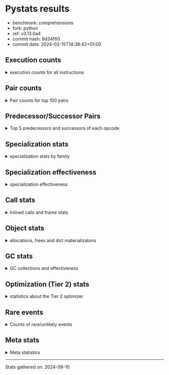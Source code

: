 
# Pystats results

- benchmark: comprehensions
- fork: python
- ref: v3.13.0a4
- commit hash: 9d34f60
- commit date: 2024-02-15T14:38:42+01:00

## Execution counts

<details>
<summary> execution counts for all instructions </summary>

|Name | Count | Self | Cumulative | Miss ratio | 
|---|---:|---:|---:|---:|
| LOAD_FAST | 266,740,720 | 13.9% | 13.9% |  |
| FOR_ITER_LIST | 184,169,120 | 9.6% | 23.5% |  |
| JUMP_BACKWARD | 157,956,320 | 8.2% | 31.8% |  |
| STORE_FAST_LOAD_FAST | 144,845,040 | 7.6% | 39.3% |  |
| LOAD_ATTR_INSTANCE_VALUE | 137,635,820 | 7.2% | 46.5% |  |
| LIST_APPEND | 106,178,800 | 5.5% | 52.1% |  |
| LOAD_ATTR_METHOD_NO_DICT | 71,436,100 | 3.7% | 55.8% |  |
| CALL_METHOD_DESCRIPTOR_FAST | 70,778,860 | 3.7% | 59.5% |  |
| RESUME_CHECK | 48,499,560 | 2.5% | 62.0% |  |
| STORE_FAST | 43,264,000 | 2.3% | 64.3% |  |
| SWAP | 42,602,240 | 2.2% | 66.5% |  |
| CALL_PY_EXACT_ARGS | 39,977,180 | 2.1% | 68.6% |  |
| BINARY_SUBSCR_DICT | 35,389,860 | 1.8% | 70.4% |  |
| POP_JUMP_IF_TRUE | 34,734,160 | 1.8% | 72.2% |  |
| POP_JUMP_IF_FALSE | 32,112,640 | 1.7% | 73.9% |  |
| TO_BOOL_BOOL | 31,457,240 | 1.6% | 75.6% |  |
| POP_TOP | 28,836,900 | 1.5% | 77.1% |  |
| RETURN_VALUE | 28,182,840 | 1.5% | 78.5% |  |
| LOAD_ATTR_METHOD_WITH_VALUES | 28,180,420 | 1.5% | 80.0% |  |
| GET_ITER | 26,873,760 | 1.4% | 81.4% |  |
| LOAD_CONST | 24,913,280 | 1.3% | 82.7% |  |
| LOAD_FAST_LOAD_FAST | 24,265,600 | 1.3% | 84.0% |  |
| LOAD_GLOBAL_BUILTIN | 24,248,440 | 1.3% | 85.2% |  |
| MAP_ADD | 23,592,960 | 1.2% | 86.5% |  |
| INTERPRETER_EXIT | 19,661,100 | 1.0% | 87.5% |  |
| TO_BOOL_ALWAYS_TRUE | 19,169,200 | 1.0% | 88.5% | 45.3% |
| YIELD_VALUE | 19,005,920 | 1.0% | 89.5% |  |
| LOAD_GLOBAL_MODULE | 16,386,320 | 0.9% | 90.3% |  |
| TO_BOOL_NONE | 15,892,520 | 0.8% | 91.2% | 54.6% |
| LOAD_ATTR | 15,734,300 | 0.8% | 92.0% |  |
| COMPARE_OP | 15,732,800 | 0.8% | 92.8% |  |
| LOAD_FAST_AND_CLEAR | 15,730,560 | 0.8% | 93.6% |  |
| COPY | 15,728,640 | 0.8% | 94.5% |  |
| BUILD_LIST | 14,420,000 | 0.8% | 95.2% |  |
| CALL_LEN | 12,451,860 | 0.6% | 95.9% |  |
| COMPARE_OP_INT | 12,451,860 | 0.6% | 96.5% |  |
| BINARY_SUBSCR | 11,801,700 | 0.6% | 97.1% |  |
| MAKE_FUNCTION | 11,796,720 | 0.6% | 97.7% |  |
| RETURN_GENERATOR | 11,796,720 | 0.6% | 98.4% |  |
| BUILD_TUPLE | 11,796,720 | 0.6% | 99.0% |  |
| CALL_BUILTIN_O | 11,796,460 | 0.6% | 99.6% |  |
| STORE_ATTR_INSTANCE_VALUE | 1,977,420 | 0.1% | 99.7% |  |
| RETURN_CONST | 1,968,240 | 0.1% | 99.8% |  |
| BUILD_MAP | 1,310,720 | 0.1% | 99.9% |  |
| EXIT_INIT_CHECK | 657,240 | 0.0% | 99.9% |  |
| CALL_ALLOC_AND_ENTER_INIT | 657,240 | 0.0% | 99.9% |  |
| FOR_ITER_RANGE | 655,720 | 0.0% | 100.0% |  |
| CALL_METHOD_DESCRIPTOR_FAST_WITH_KEYWORDS | 655,340 | 0.0% | 100.0% |  |
| FOR_ITER_TUPLE | 4,280 | 0.0% | 100.0% |  |
| BINARY_OP_ADD_INT | 3,800 | 0.0% | 100.0% |  |
| BUILD_SLICE | 1,920 | 0.0% | 100.0% |  |
| CALL_LIST_APPEND | 1,900 | 0.0% | 100.0% |  |
| LOAD_DEREF | 960 | 0.0% | 100.0% |  |
| CALL | 940 | 0.0% | 100.0% |  |
| FOR_ITER_GEN | 700 | 0.0% | 100.0% |  |
| LOAD_GLOBAL | 560 | 0.0% | 100.0% |  |
| FOR_ITER | 520 | 0.0% | 100.0% |  |
| PUSH_NULL | 400 | 0.0% | 100.0% |  |
| STORE_ATTR | 360 | 0.0% | 100.0% |  |
| COPY_FREE_VARS | 320 | 0.0% | 100.0% |  |
| END_FOR | 240 | 0.0% | 100.0% |  |
| MAKE_CELL | 240 | 0.0% | 100.0% |  |
| SET_FUNCTION_ATTRIBUTE | 240 | 0.0% | 100.0% |  |
| RESUME | 200 | 0.0% | 100.0% |  |
| LOAD_ATTR_MODULE | 180 | 0.0% | 100.0% |  |
| CALL_FUNCTION_EX | 160 | 0.0% | 100.0% |  |
| TO_BOOL | 120 | 0.0% | 100.0% |  |
| BINARY_OP | 120 | 0.0% | 100.0% |  |
| CALL_BUILTIN_CLASS | 120 | 0.0% | 100.0% |  |
| NOP | 80 | 0.0% | 100.0% |  |
| CALL_INTRINSIC_1 | 80 | 0.0% | 100.0% |  |
| LIST_EXTEND | 80 | 0.0% | 100.0% |  |
| BINARY_OP_SUBTRACT_FLOAT | 60 | 0.0% | 100.0% |  |


</details>

## Pair counts

<details>
<summary> Pair counts for top 100 pairs </summary>

|Pair | Count | Self | Cumulative | 
|---|---:|---:|---:|
| JUMP_BACKWARD FOR_ITER_LIST | 157,297,220 | 8.2% | 8.2% |
| FOR_ITER_LIST STORE_FAST_LOAD_FAST | 144,844,940 | 7.6% | 15.8% |
| LIST_APPEND JUMP_BACKWARD | 106,178,800 | 5.5% | 21.3% |
| LOAD_FAST LOAD_ATTR_INSTANCE_VALUE | 102,235,800 | 5.3% | 26.6% |
| CALL_METHOD_DESCRIPTOR_FAST LIST_APPEND | 70,778,860 | 3.7% | 30.3% |
| LOAD_ATTR_METHOD_NO_DICT LOAD_FAST | 70,778,860 | 3.7% | 34.0% |
| LOAD_FAST CALL_METHOD_DESCRIPTOR_FAST | 70,778,840 | 3.7% | 37.7% |
| STORE_FAST_LOAD_FAST LOAD_ATTR_METHOD_NO_DICT | 70,778,840 | 3.7% | 41.4% |
| LOAD_ATTR_INSTANCE_VALUE LOAD_FAST | 35,389,380 | 1.8% | 43.3% |
| TO_BOOL_BOOL POP_JUMP_IF_FALSE | 31,457,240 | 1.6% | 44.9% |
| RESUME_CHECK LOAD_FAST | 28,180,900 | 1.5% | 46.4% |
| CALL_PY_EXACT_ARGS RESUME_CHECK | 28,180,480 | 1.5% | 47.9% |
| STORE_FAST LOAD_FAST | 26,873,680 | 1.4% | 49.3% |
| FOR_ITER_LIST STORE_FAST | 26,216,740 | 1.4% | 50.6% |
| MAP_ADD JUMP_BACKWARD | 23,592,960 | 1.2% | 51.9% |
| LOAD_FAST_LOAD_FAST LOAD_ATTR_INSTANCE_VALUE | 23,592,880 | 1.2% | 53.1% |
| LOAD_ATTR_INSTANCE_VALUE BINARY_SUBSCR_DICT | 23,592,880 | 1.2% | 54.3% |
| POP_JUMP_IF_TRUE LOAD_FAST | 19,005,520 | 1.0% | 55.3% |
| YIELD_VALUE INTERPRETER_EXIT | 19,005,460 | 1.0% | 56.3% |
| LOAD_ATTR_INSTANCE_VALUE YIELD_VALUE | 19,005,420 | 1.0% | 57.3% |
| TO_BOOL_ALWAYS_TRUE POP_JUMP_IF_TRUE | 19,005,380 | 1.0% | 58.3% |
| STORE_FAST_LOAD_FAST TO_BOOL_ALWAYS_TRUE | 19,005,360 | 1.0% | 59.3% |
| LOAD_ATTR_METHOD_WITH_VALUES LOAD_FAST | 16,383,960 | 0.9% | 60.1% |
| LOAD_FAST CALL_PY_EXACT_ARGS | 16,383,920 | 0.9% | 61.0% |
| STORE_FAST_LOAD_FAST TO_BOOL_NONE | 15,728,680 | 0.8% | 61.8% |
| LOAD_GLOBAL_MODULE LOAD_ATTR | 15,728,680 | 0.8% | 62.6% |
| TO_BOOL_NONE POP_JUMP_IF_TRUE | 15,728,680 | 0.8% | 63.4% |
| LOAD_ATTR COMPARE_OP | 15,728,660 | 0.8% | 64.3% |
| COMPARE_OP COPY | 15,728,640 | 0.8% | 65.1% |
| POP_JUMP_IF_TRUE JUMP_BACKWARD | 15,728,640 | 0.8% | 65.9% |
| RETURN_VALUE TO_BOOL_BOOL | 15,728,600 | 0.8% | 66.7% |
| COPY TO_BOOL_BOOL | 15,728,600 | 0.8% | 67.6% |
| STORE_FAST_LOAD_FAST LOAD_ATTR_METHOD_WITH_VALUES | 15,728,600 | 0.8% | 68.4% |
| LOAD_ATTR_INSTANCE_VALUE LOAD_GLOBAL_MODULE | 15,728,600 | 0.8% | 69.2% |
| GET_ITER LOAD_FAST_AND_CLEAR | 15,075,200 | 0.8% | 70.0% |
| LOAD_FAST_AND_CLEAR SWAP | 15,075,200 | 0.8% | 70.8% |
| SWAP FOR_ITER_LIST | 15,075,040 | 0.8% | 71.6% |
| LOAD_FAST GET_ITER | 15,073,360 | 0.8% | 72.3% |
| BUILD_LIST SWAP | 13,764,480 | 0.7% | 73.1% |
| SWAP BUILD_LIST | 13,764,480 | 0.7% | 73.8% |
| SWAP STORE_FAST | 12,451,840 | 0.6% | 74.4% |
| FOR_ITER_LIST SWAP | 12,451,840 | 0.6% | 75.1% |
| LOAD_FAST LOAD_ATTR_METHOD_WITH_VALUES | 12,451,760 | 0.6% | 75.7% |
| STORE_FAST_LOAD_FAST LOAD_ATTR_INSTANCE_VALUE | 11,806,880 | 0.6% | 76.3% |
| LOAD_FAST LOAD_CONST | 11,802,240 | 0.6% | 77.0% |
| LOAD_CONST MAKE_FUNCTION | 11,796,720 | 0.6% | 77.6% |
| POP_TOP RESUME_CHECK | 11,796,700 | 0.6% | 78.2% |
| LOAD_FAST FOR_ITER_LIST | 11,796,700 | 0.6% | 78.8% |
| GET_ITER CALL_PY_EXACT_ARGS | 11,796,680 | 0.6% | 79.4% |
| LOAD_GLOBAL_BUILTIN LOAD_CONST | 11,796,520 | 0.6% | 80.0% |
| CACHE POP_TOP | 11,796,500 | 0.6% | 80.7% |
| BINARY_SUBSCR BINARY_SUBSCR_DICT | 11,796,500 | 0.6% | 81.3% |
| MAKE_FUNCTION LOAD_FAST | 11,796,480 | 0.6% | 81.9% |
| BUILD_TUPLE LIST_APPEND | 11,796,480 | 0.6% | 82.5% |
| LOAD_CONST BINARY_SUBSCR | 11,796,480 | 0.6% | 83.1% |
| LOAD_FAST LIST_APPEND | 11,796,480 | 0.6% | 83.7% |
| LOAD_FAST MAP_ADD | 11,796,480 | 0.6% | 84.3% |
| POP_JUMP_IF_FALSE LOAD_FAST | 11,796,480 | 0.6% | 85.0% |
| STORE_FAST MAP_ADD | 11,796,480 | 0.6% | 85.6% |
| STORE_FAST_LOAD_FAST LOAD_FAST | 11,796,480 | 0.6% | 86.2% |
| RESUME_CHECK LOAD_GLOBAL_BUILTIN | 11,796,480 | 0.6% | 86.8% |
| BINARY_SUBSCR_DICT LIST_APPEND | 11,796,460 | 0.6% | 87.4% |
| CALL_BUILTIN_O RETURN_VALUE | 11,796,460 | 0.6% | 88.0% |
| CALL_LEN LOAD_FAST | 11,796,460 | 0.6% | 88.7% |
| CALL_PY_EXACT_ARGS RETURN_GENERATOR | 11,796,460 | 0.6% | 89.3% |
| COMPARE_OP_INT LOAD_FAST | 11,796,460 | 0.6% | 89.9% |
| LOAD_ATTR_INSTANCE_VALUE GET_ITER | 11,796,460 | 0.6% | 90.5% |
| LOAD_ATTR_INSTANCE_VALUE BUILD_TUPLE | 11,796,460 | 0.6% | 91.1% |
| LOAD_ATTR_METHOD_WITH_VALUES LOAD_FAST_LOAD_FAST | 11,796,460 | 0.6% | 91.7% |
| LOAD_GLOBAL_BUILTIN LOAD_FAST_LOAD_FAST | 11,796,460 | 0.6% | 92.3% |
| RETURN_GENERATOR CALL_BUILTIN_O | 11,796,440 | 0.6% | 93.0% |
| RETURN_VALUE LOAD_GLOBAL_BUILTIN | 11,796,440 | 0.6% | 93.6% |
| BINARY_SUBSCR_DICT CALL_LEN | 11,796,440 | 0.6% | 94.2% |
| BINARY_SUBSCR_DICT CALL_PY_EXACT_ARGS | 11,796,440 | 0.6% | 94.8% |
| LOAD_ATTR_INSTANCE_VALUE COMPARE_OP_INT | 11,796,440 | 0.6% | 95.4% |
| POP_TOP LOAD_FAST | 8,519,700 | 0.4% | 95.9% |
| POP_TOP JUMP_BACKWARD | 7,865,040 | 0.4% | 96.3% |
| RESUME_CHECK POP_TOP | 7,864,780 | 0.4% | 96.7% |
| POP_JUMP_IF_FALSE POP_TOP | 7,864,320 | 0.4% | 97.1% |
| POP_JUMP_IF_FALSE RETURN_VALUE | 7,864,320 | 0.4% | 97.5% |
| CACHE RESUME_CHECK | 7,864,300 | 0.4% | 97.9% |
| LOAD_ATTR_INSTANCE_VALUE RETURN_VALUE | 7,864,300 | 0.4% | 98.3% |
| POP_JUMP_IF_FALSE JUMP_BACKWARD | 4,587,520 | 0.2% | 98.6% |
| STORE_FAST STORE_FAST | 3,278,720 | 0.2% | 98.7% |
| BUILD_MAP SWAP | 1,310,720 | 0.1% | 98.8% |
| SWAP BUILD_MAP | 1,310,720 | 0.1% | 98.9% |
| LOAD_FAST STORE_ATTR_INSTANCE_VALUE | 1,310,640 | 0.1% | 99.0% |
| LOAD_FAST_LOAD_FAST STORE_ATTR_INSTANCE_VALUE | 666,600 | 0.0% | 99.0% |
| LOAD_CONST LOAD_FAST | 657,280 | 0.0% | 99.0% |
| EXIT_INIT_CHECK RETURN_VALUE | 657,240 | 0.0% | 99.1% |
| RETURN_CONST EXIT_INIT_CHECK | 657,240 | 0.0% | 99.1% |
| CALL_ALLOC_AND_ENTER_INIT RESUME_CHECK | 657,240 | 0.0% | 99.1% |
| RESUME_CHECK LOAD_FAST_LOAD_FAST | 657,240 | 0.0% | 99.2% |
| STORE_ATTR_INSTANCE_VALUE RETURN_CONST | 657,240 | 0.0% | 99.2% |
| LOAD_FAST LOAD_ATTR_METHOD_NO_DICT | 657,200 | 0.0% | 99.2% |
| STORE_FAST LOAD_GLOBAL_MODULE | 655,600 | 0.0% | 99.3% |
| FOR_ITER_LIST RETURN_CONST | 655,600 | 0.0% | 99.3% |
| JUMP_BACKWARD FOR_ITER_RANGE | 655,560 | 0.0% | 99.3% |
| FOR_ITER_RANGE STORE_FAST | 655,560 | 0.0% | 99.4% |
| LOAD_GLOBAL_BUILTIN LOAD_FAST | 655,460 | 0.0% | 99.4% |


</details>

## Predecessor/Successor Pairs

<details>
<summary> Top 5 predecessors and successors of each opcode </summary>

### CACHE

<details>
<summary> Successors and predecessors for CACHE </summary>

|Successors | Count | Percentage | 
|---|---:|---:|
| POP_TOP | 11,796,500 | 60.0% |
| RESUME_CHECK | 7,864,300 | 40.0% |
| MAKE_CELL | 240 | 0.0% |
| RESUME | 60 | 0.0% |


</details>

### BINARY_SUBSCR

<details>
<summary> Successors and predecessors for BINARY_SUBSCR </summary>

|Predecessors | Count | Percentage | 
|---|---:|---:|
| LOAD_CONST | 11,796,480 | 100.0% |
| BINARY_SUBSCR | 3,220 | 0.0% |
| BUILD_SLICE | 1,920 | 0.0% |
| LOAD_ATTR | 40 | 0.0% |
| LOAD_ATTR_INSTANCE_VALUE | 40 | 0.0% |

|Successors | Count | Percentage | 
|---|---:|---:|
| BINARY_SUBSCR_DICT | 11,796,500 | 100.0% |
| BINARY_SUBSCR | 3,220 | 0.0% |
| GET_ITER | 1,920 | 0.0% |
| CALL | 40 | 0.0% |
| LIST_APPEND | 20 | 0.0% |


</details>

### END_FOR

<details>
<summary> Successors and predecessors for END_FOR </summary>

|Predecessors | Count | Percentage | 
|---|---:|---:|
| RETURN_CONST | 240 | 100.0% |

|Successors | Count | Percentage | 
|---|---:|---:|
| POP_TOP | 240 | 100.0% |


</details>

### EXIT_INIT_CHECK

<details>
<summary> Successors and predecessors for EXIT_INIT_CHECK </summary>

|Predecessors | Count | Percentage | 
|---|---:|---:|
| RETURN_CONST | 657,240 | 100.0% |

|Successors | Count | Percentage | 
|---|---:|---:|
| RETURN_VALUE | 657,240 | 100.0% |


</details>

### GET_ITER

<details>
<summary> Successors and predecessors for GET_ITER </summary>

|Predecessors | Count | Percentage | 
|---|---:|---:|
| LOAD_FAST | 15,073,360 | 56.1% |
| LOAD_ATTR_INSTANCE_VALUE | 11,796,460 | 43.9% |
| BINARY_SUBSCR | 1,920 | 0.0% |
| LOAD_CONST | 1,440 | 0.0% |
| LOAD_ATTR | 260 | 0.0% |

|Successors | Count | Percentage | 
|---|---:|---:|
| LOAD_FAST_AND_CLEAR | 15,075,200 | 56.1% |
| CALL_PY_EXACT_ARGS | 11,796,680 | 43.9% |
| FOR_ITER_TUPLE | 1,400 | 0.0% |
| FOR_ITER_GEN | 220 | 0.0% |
| FOR_ITER_RANGE | 120 | 0.0% |


</details>

### INTERPRETER_EXIT

<details>
<summary> Successors and predecessors for INTERPRETER_EXIT </summary>

|Predecessors | Count | Percentage | 
|---|---:|---:|
| YIELD_VALUE | 19,005,460 | 96.7% |
| RETURN_CONST | 655,400 | 3.3% |
| RETURN_VALUE | 240 | 0.0% |


</details>

### MAKE_FUNCTION

<details>
<summary> Successors and predecessors for MAKE_FUNCTION </summary>

|Predecessors | Count | Percentage | 
|---|---:|---:|
| LOAD_CONST | 11,796,720 | 100.0% |

|Successors | Count | Percentage | 
|---|---:|---:|
| LOAD_FAST | 11,796,480 | 100.0% |
| SET_FUNCTION_ATTRIBUTE | 240 | 0.0% |


</details>

### NOP

<details>
<summary> Successors and predecessors for NOP </summary>

|Predecessors | Count | Percentage | 
|---|---:|---:|
| POP_TOP | 80 | 100.0% |

|Successors | Count | Percentage | 
|---|---:|---:|
| LOAD_DEREF | 80 | 100.0% |


</details>

### POP_TOP

<details>
<summary> Successors and predecessors for POP_TOP </summary>

|Predecessors | Count | Percentage | 
|---|---:|---:|
| CACHE | 11,796,500 | 40.9% |
| RESUME_CHECK | 7,864,780 | 27.3% |
| POP_JUMP_IF_FALSE | 7,864,320 | 27.3% |
| RETURN_CONST | 655,360 | 2.3% |
| CALL_METHOD_DESCRIPTOR_FAST_WITH_KEYWORDS | 655,340 | 2.3% |

|Successors | Count | Percentage | 
|---|---:|---:|
| RESUME_CHECK | 11,796,700 | 40.9% |
| LOAD_FAST | 8,519,700 | 29.5% |
| JUMP_BACKWARD | 7,865,040 | 27.3% |
| RETURN_CONST | 655,360 | 2.3% |
| NOP | 80 | 0.0% |


</details>

### PUSH_NULL

<details>
<summary> Successors and predecessors for PUSH_NULL </summary>

|Predecessors | Count | Percentage | 
|---|---:|---:|
| LOAD_ATTR_MODULE | 180 | 45.0% |
| LOAD_DEREF | 160 | 40.0% |
| LOAD_ATTR | 60 | 15.0% |

|Successors | Count | Percentage | 
|---|---:|---:|
| CALL | 240 | 60.0% |
| LOAD_FAST | 160 | 40.0% |


</details>

### RETURN_GENERATOR

<details>
<summary> Successors and predecessors for RETURN_GENERATOR </summary>

|Predecessors | Count | Percentage | 
|---|---:|---:|
| CALL_PY_EXACT_ARGS | 11,796,460 | 100.0% |
| COPY_FREE_VARS | 240 | 0.0% |
| CALL | 20 | 0.0% |

|Successors | Count | Percentage | 
|---|---:|---:|
| CALL_BUILTIN_O | 11,796,440 | 100.0% |
| RETURN_VALUE | 240 | 0.0% |
| CALL | 40 | 0.0% |


</details>

### RETURN_VALUE

<details>
<summary> Successors and predecessors for RETURN_VALUE </summary>

|Predecessors | Count | Percentage | 
|---|---:|---:|
| CALL_BUILTIN_O | 11,796,460 | 41.9% |
| POP_JUMP_IF_FALSE | 7,864,320 | 27.9% |
| LOAD_ATTR_INSTANCE_VALUE | 7,864,300 | 27.9% |
| EXIT_INIT_CHECK | 657,240 | 2.3% |
| RETURN_GENERATOR | 240 | 0.0% |

|Successors | Count | Percentage | 
|---|---:|---:|
| TO_BOOL_BOOL | 15,728,600 | 55.8% |
| LOAD_GLOBAL_BUILTIN | 11,796,440 | 41.9% |
| STORE_FAST | 655,420 | 2.3% |
| CALL_LIST_APPEND | 1,880 | 0.0% |
| INTERPRETER_EXIT | 240 | 0.0% |


</details>

### TO_BOOL

<details>
<summary> Successors and predecessors for TO_BOOL </summary>

|Predecessors | Count | Percentage | 
|---|---:|---:|
| RETURN_VALUE | 40 | 33.3% |
| COPY | 40 | 33.3% |
| STORE_FAST_LOAD_FAST | 40 | 33.3% |

|Successors | Count | Percentage | 
|---|---:|---:|
| POP_JUMP_IF_FALSE | 40 | 33.3% |
| TO_BOOL_BOOL | 40 | 33.3% |
| POP_JUMP_IF_TRUE | 20 | 16.7% |
| TO_BOOL_NONE | 20 | 16.7% |


</details>

### BINARY_OP

<details>
<summary> Successors and predecessors for BINARY_OP </summary>

|Predecessors | Count | Percentage | 
|---|---:|---:|
| LOAD_CONST | 80 | 66.7% |
| LOAD_FAST | 40 | 33.3% |

|Successors | Count | Percentage | 
|---|---:|---:|
| BINARY_OP_ADD_INT | 40 | 33.3% |
| RETURN_VALUE | 20 | 16.7% |
| BUILD_SLICE | 20 | 16.7% |
| STORE_FAST | 20 | 16.7% |
| BINARY_OP_SUBTRACT_FLOAT | 20 | 16.7% |


</details>

### BUILD_LIST

<details>
<summary> Successors and predecessors for BUILD_LIST </summary>

|Predecessors | Count | Percentage | 
|---|---:|---:|
| SWAP | 13,764,480 | 95.5% |
| STORE_ATTR_INSTANCE_VALUE | 655,340 | 4.5% |
| LOAD_FAST | 80 | 0.0% |
| STORE_FAST | 80 | 0.0% |
| STORE_ATTR | 20 | 0.0% |

|Successors | Count | Percentage | 
|---|---:|---:|
| SWAP | 13,764,480 | 95.5% |
| LOAD_FAST | 655,360 | 4.5% |
| LOAD_DEREF | 80 | 0.0% |
| STORE_FAST | 80 | 0.0% |


</details>

### BUILD_MAP

<details>
<summary> Successors and predecessors for BUILD_MAP </summary>

|Predecessors | Count | Percentage | 
|---|---:|---:|
| SWAP | 1,310,720 | 100.0% |

|Successors | Count | Percentage | 
|---|---:|---:|
| SWAP | 1,310,720 | 100.0% |


</details>

### BUILD_SLICE

<details>
<summary> Successors and predecessors for BUILD_SLICE </summary>

|Predecessors | Count | Percentage | 
|---|---:|---:|
| BINARY_OP_ADD_INT | 1,900 | 99.0% |
| BINARY_OP | 20 | 1.0% |

|Successors | Count | Percentage | 
|---|---:|---:|
| BINARY_SUBSCR | 1,920 | 100.0% |


</details>

### BUILD_TUPLE

<details>
<summary> Successors and predecessors for BUILD_TUPLE </summary>

|Predecessors | Count | Percentage | 
|---|---:|---:|
| LOAD_ATTR_INSTANCE_VALUE | 11,796,460 | 100.0% |
| LOAD_FAST | 240 | 0.0% |
| LOAD_ATTR | 20 | 0.0% |

|Successors | Count | Percentage | 
|---|---:|---:|
| LIST_APPEND | 11,796,480 | 100.0% |
| LOAD_CONST | 240 | 0.0% |


</details>

### CALL

<details>
<summary> Successors and predecessors for CALL </summary>

|Predecessors | Count | Percentage | 
|---|---:|---:|
| PUSH_NULL | 240 | 25.5% |
| LOAD_FAST | 240 | 25.5% |
| CALL | 80 | 8.5% |
| BINARY_SUBSCR | 40 | 4.3% |
| GET_ITER | 40 | 4.3% |

|Successors | Count | Percentage | 
|---|---:|---:|
| POP_TOP | 120 | 12.8% |
| STORE_FAST | 120 | 12.8% |
| LOAD_FAST | 100 | 10.6% |
| CALL_PY_EXACT_ARGS | 100 | 10.6% |
| CALL | 80 | 8.5% |


</details>

### CALL_FUNCTION_EX

<details>
<summary> Successors and predecessors for CALL_FUNCTION_EX </summary>

|Predecessors | Count | Percentage | 
|---|---:|---:|
| CALL_INTRINSIC_1 | 80 | 50.0% |
| LOAD_FAST | 80 | 50.0% |

|Successors | Count | Percentage | 
|---|---:|---:|
| COPY_FREE_VARS | 80 | 50.0% |
| RESUME_CHECK | 60 | 37.5% |
| RESUME | 20 | 12.5% |


</details>

### CALL_INTRINSIC_1

<details>
<summary> Successors and predecessors for CALL_INTRINSIC_1 </summary>

|Predecessors | Count | Percentage | 
|---|---:|---:|
| LIST_EXTEND | 80 | 100.0% |

|Successors | Count | Percentage | 
|---|---:|---:|
| CALL_FUNCTION_EX | 80 | 100.0% |


</details>

### COMPARE_OP

<details>
<summary> Successors and predecessors for COMPARE_OP </summary>

|Predecessors | Count | Percentage | 
|---|---:|---:|
| LOAD_ATTR | 15,728,660 | 100.0% |
| COMPARE_OP | 4,040 | 0.0% |
| LOAD_CONST | 80 | 0.0% |
| LOAD_ATTR_INSTANCE_VALUE | 20 | 0.0% |

|Successors | Count | Percentage | 
|---|---:|---:|
| COPY | 15,728,640 | 100.0% |
| COMPARE_OP | 4,040 | 0.0% |
| COMPARE_OP_INT | 60 | 0.0% |
| LOAD_FAST | 20 | 0.0% |
| POP_JUMP_IF_FALSE | 20 | 0.0% |


</details>

### COPY

<details>
<summary> Successors and predecessors for COPY </summary>

|Predecessors | Count | Percentage | 
|---|---:|---:|
| COMPARE_OP | 15,728,640 | 100.0% |

|Successors | Count | Percentage | 
|---|---:|---:|
| TO_BOOL_BOOL | 15,728,600 | 100.0% |
| TO_BOOL | 40 | 0.0% |


</details>

### COPY_FREE_VARS

<details>
<summary> Successors and predecessors for COPY_FREE_VARS </summary>

|Predecessors | Count | Percentage | 
|---|---:|---:|
| CALL_PY_EXACT_ARGS | 240 | 75.0% |
| CALL_FUNCTION_EX | 80 | 25.0% |

|Successors | Count | Percentage | 
|---|---:|---:|
| RETURN_GENERATOR | 240 | 75.0% |
| RESUME_CHECK | 60 | 18.8% |
| RESUME | 20 | 6.2% |


</details>

### FOR_ITER

<details>
<summary> Successors and predecessors for FOR_ITER </summary>

|Predecessors | Count | Percentage | 
|---|---:|---:|
| JUMP_BACKWARD | 240 | 46.2% |
| SWAP | 160 | 30.8% |
| GET_ITER | 100 | 19.2% |
| LOAD_FAST | 20 | 3.8% |

|Successors | Count | Percentage | 
|---|---:|---:|
| STORE_FAST | 160 | 30.8% |
| FOR_ITER_LIST | 160 | 30.8% |
| STORE_FAST_LOAD_FAST | 100 | 19.2% |
| FOR_ITER_RANGE | 40 | 7.7% |
| FOR_ITER_TUPLE | 40 | 7.7% |


</details>

### JUMP_BACKWARD

<details>
<summary> Successors and predecessors for JUMP_BACKWARD </summary>

|Predecessors | Count | Percentage | 
|---|---:|---:|
| LIST_APPEND | 106,178,800 | 67.2% |
| MAP_ADD | 23,592,960 | 14.9% |
| POP_JUMP_IF_TRUE | 15,728,640 | 10.0% |
| POP_TOP | 7,865,040 | 5.0% |
| POP_JUMP_IF_FALSE | 4,587,520 | 2.9% |

|Successors | Count | Percentage | 
|---|---:|---:|
| FOR_ITER_LIST | 157,297,220 | 99.6% |
| FOR_ITER_RANGE | 655,560 | 0.4% |
| FOR_ITER_TUPLE | 2,840 | 0.0% |
| FOR_ITER_GEN | 460 | 0.0% |
| FOR_ITER | 240 | 0.0% |


</details>

### LIST_APPEND

<details>
<summary> Successors and predecessors for LIST_APPEND </summary>

|Predecessors | Count | Percentage | 
|---|---:|---:|
| CALL_METHOD_DESCRIPTOR_FAST | 70,778,860 | 66.7% |
| BUILD_TUPLE | 11,796,480 | 11.1% |
| LOAD_FAST | 11,796,480 | 11.1% |
| BINARY_SUBSCR_DICT | 11,796,460 | 11.1% |
| LOAD_ATTR_INSTANCE_VALUE | 10,460 | 0.0% |

|Successors | Count | Percentage | 
|---|---:|---:|
| JUMP_BACKWARD | 106,178,800 | 100.0% |


</details>

### LIST_EXTEND

<details>
<summary> Successors and predecessors for LIST_EXTEND </summary>

|Predecessors | Count | Percentage | 
|---|---:|---:|
| LOAD_DEREF | 80 | 100.0% |

|Successors | Count | Percentage | 
|---|---:|---:|
| CALL_INTRINSIC_1 | 80 | 100.0% |


</details>

### LOAD_ATTR

<details>
<summary> Successors and predecessors for LOAD_ATTR </summary>

|Predecessors | Count | Percentage | 
|---|---:|---:|
| LOAD_GLOBAL_MODULE | 15,728,680 | 100.0% |
| LOAD_ATTR | 4,060 | 0.0% |
| LOAD_DEREF | 720 | 0.0% |
| LOAD_FAST | 520 | 0.0% |
| STORE_FAST_LOAD_FAST | 160 | 0.0% |

|Successors | Count | Percentage | 
|---|---:|---:|
| COMPARE_OP | 15,728,660 | 100.0% |
| LOAD_ATTR | 4,060 | 0.0% |
| LOAD_FAST | 600 | 0.0% |
| GET_ITER | 260 | 0.0% |
| LOAD_ATTR_INSTANCE_VALUE | 260 | 0.0% |


</details>

### LOAD_CONST

<details>
<summary> Successors and predecessors for LOAD_CONST </summary>

|Predecessors | Count | Percentage | 
|---|---:|---:|
| LOAD_FAST | 11,802,240 | 47.4% |
| LOAD_GLOBAL_BUILTIN | 11,796,520 | 47.4% |
| CALL_LEN | 655,400 | 2.6% |
| LOAD_GLOBAL_MODULE | 655,340 | 2.6% |
| LOAD_CONST | 1,920 | 0.0% |

|Successors | Count | Percentage | 
|---|---:|---:|
| MAKE_FUNCTION | 11,796,720 | 47.4% |
| BINARY_SUBSCR | 11,796,480 | 47.4% |
| LOAD_FAST | 657,280 | 2.6% |
| COMPARE_OP_INT | 655,360 | 2.6% |
| BINARY_OP_ADD_INT | 3,760 | 0.0% |


</details>

### LOAD_DEREF

<details>
<summary> Successors and predecessors for LOAD_DEREF </summary>

|Predecessors | Count | Percentage | 
|---|---:|---:|
| STORE_FAST | 480 | 50.0% |
| SET_FUNCTION_ATTRIBUTE | 240 | 25.0% |
| NOP | 80 | 8.3% |
| BUILD_LIST | 80 | 8.3% |
| RESUME_CHECK | 60 | 6.2% |

|Successors | Count | Percentage | 
|---|---:|---:|
| LOAD_ATTR | 720 | 75.0% |
| PUSH_NULL | 160 | 16.7% |
| LIST_EXTEND | 80 | 8.3% |


</details>

### LOAD_FAST

<details>
<summary> Successors and predecessors for LOAD_FAST </summary>

|Predecessors | Count | Percentage | 
|---|---:|---:|
| LOAD_ATTR_METHOD_NO_DICT | 70,778,860 | 26.5% |
| LOAD_ATTR_INSTANCE_VALUE | 35,389,380 | 13.3% |
| RESUME_CHECK | 28,180,900 | 10.6% |
| STORE_FAST | 26,873,680 | 10.1% |
| POP_JUMP_IF_TRUE | 19,005,520 | 7.1% |

|Successors | Count | Percentage | 
|---|---:|---:|
| LOAD_ATTR_INSTANCE_VALUE | 102,235,800 | 38.3% |
| CALL_METHOD_DESCRIPTOR_FAST | 70,778,840 | 26.5% |
| CALL_PY_EXACT_ARGS | 16,383,920 | 6.1% |
| GET_ITER | 15,073,360 | 5.7% |
| LOAD_ATTR_METHOD_WITH_VALUES | 12,451,760 | 4.7% |


</details>

### LOAD_FAST_AND_CLEAR

<details>
<summary> Successors and predecessors for LOAD_FAST_AND_CLEAR </summary>

|Predecessors | Count | Percentage | 
|---|---:|---:|
| GET_ITER | 15,075,200 | 95.8% |
| LOAD_FAST_AND_CLEAR | 655,360 | 4.2% |

|Successors | Count | Percentage | 
|---|---:|---:|
| SWAP | 15,075,200 | 95.8% |
| LOAD_FAST_AND_CLEAR | 655,360 | 4.2% |


</details>

### LOAD_FAST_LOAD_FAST

<details>
<summary> Successors and predecessors for LOAD_FAST_LOAD_FAST </summary>

|Predecessors | Count | Percentage | 
|---|---:|---:|
| LOAD_ATTR_METHOD_WITH_VALUES | 11,796,460 | 48.6% |
| LOAD_GLOBAL_BUILTIN | 11,796,460 | 48.6% |
| RESUME_CHECK | 657,240 | 2.7% |
| STORE_ATTR_INSTANCE_VALUE | 9,500 | 0.0% |
| LOAD_FAST_LOAD_FAST | 3,840 | 0.0% |

|Successors | Count | Percentage | 
|---|---:|---:|
| LOAD_ATTR_INSTANCE_VALUE | 23,592,880 | 97.2% |
| STORE_ATTR_INSTANCE_VALUE | 666,600 | 2.7% |
| LOAD_FAST_LOAD_FAST | 3,840 | 0.0% |
| CALL_ALLOC_AND_ENTER_INIT | 1,880 | 0.0% |
| STORE_ATTR | 280 | 0.0% |


</details>

### LOAD_GLOBAL

<details>
<summary> Successors and predecessors for LOAD_GLOBAL </summary>

|Predecessors | Count | Percentage | 
|---|---:|---:|
| STORE_FAST | 240 | 42.9% |
| RETURN_VALUE | 80 | 14.3% |
| FOR_ITER_RANGE | 80 | 14.3% |
| LOAD_ATTR | 40 | 7.1% |
| RESUME | 40 | 7.1% |

|Successors | Count | Percentage | 
|---|---:|---:|
| LOAD_GLOBAL_MODULE | 160 | 28.6% |
| LOAD_GLOBAL_BUILTIN | 120 | 21.4% |
| LOAD_ATTR | 80 | 14.3% |
| LOAD_CONST | 60 | 10.7% |
| LOAD_FAST | 60 | 10.7% |


</details>

### MAKE_CELL

<details>
<summary> Successors and predecessors for MAKE_CELL </summary>

|Predecessors | Count | Percentage | 
|---|---:|---:|
| CACHE | 240 | 100.0% |

|Successors | Count | Percentage | 
|---|---:|---:|
| RESUME_CHECK | 240 | 100.0% |


</details>

### MAP_ADD

<details>
<summary> Successors and predecessors for MAP_ADD </summary>

|Predecessors | Count | Percentage | 
|---|---:|---:|
| LOAD_FAST | 11,796,480 | 50.0% |
| STORE_FAST | 11,796,480 | 50.0% |

|Successors | Count | Percentage | 
|---|---:|---:|
| JUMP_BACKWARD | 23,592,960 | 100.0% |


</details>

### POP_JUMP_IF_FALSE

<details>
<summary> Successors and predecessors for POP_JUMP_IF_FALSE </summary>

|Predecessors | Count | Percentage | 
|---|---:|---:|
| TO_BOOL_BOOL | 31,457,240 | 98.0% |
| COMPARE_OP_INT | 655,340 | 2.0% |
| TO_BOOL | 40 | 0.0% |
| COMPARE_OP | 20 | 0.0% |

|Successors | Count | Percentage | 
|---|---:|---:|
| LOAD_FAST | 11,796,480 | 36.7% |
| POP_TOP | 7,864,320 | 24.5% |
| RETURN_VALUE | 7,864,320 | 24.5% |
| JUMP_BACKWARD | 4,587,520 | 14.3% |


</details>

### POP_JUMP_IF_TRUE

<details>
<summary> Successors and predecessors for POP_JUMP_IF_TRUE </summary>

|Predecessors | Count | Percentage | 
|---|---:|---:|
| TO_BOOL_ALWAYS_TRUE | 19,005,380 | 54.7% |
| TO_BOOL_NONE | 15,728,680 | 45.3% |
| COMPARE_OP_INT | 60 | 0.0% |
| TO_BOOL | 20 | 0.0% |
| COMPARE_OP | 20 | 0.0% |

|Successors | Count | Percentage | 
|---|---:|---:|
| LOAD_FAST | 19,005,520 | 54.7% |
| JUMP_BACKWARD | 15,728,640 | 45.3% |


</details>

### RETURN_CONST

<details>
<summary> Successors and predecessors for RETURN_CONST </summary>

|Predecessors | Count | Percentage | 
|---|---:|---:|
| STORE_ATTR_INSTANCE_VALUE | 657,240 | 33.4% |
| FOR_ITER_LIST | 655,600 | 33.3% |
| POP_TOP | 655,360 | 33.3% |
| STORE_ATTR | 40 | 0.0% |

|Successors | Count | Percentage | 
|---|---:|---:|
| EXIT_INIT_CHECK | 657,240 | 33.4% |
| INTERPRETER_EXIT | 655,400 | 33.3% |
| POP_TOP | 655,360 | 33.3% |
| END_FOR | 240 | 0.0% |


</details>

### SET_FUNCTION_ATTRIBUTE

<details>
<summary> Successors and predecessors for SET_FUNCTION_ATTRIBUTE </summary>

|Predecessors | Count | Percentage | 
|---|---:|---:|
| MAKE_FUNCTION | 240 | 100.0% |

|Successors | Count | Percentage | 
|---|---:|---:|
| LOAD_DEREF | 240 | 100.0% |


</details>

### STORE_ATTR

<details>
<summary> Successors and predecessors for STORE_ATTR </summary>

|Predecessors | Count | Percentage | 
|---|---:|---:|
| LOAD_FAST_LOAD_FAST | 280 | 77.8% |
| LOAD_FAST | 80 | 22.2% |

|Successors | Count | Percentage | 
|---|---:|---:|
| STORE_ATTR_INSTANCE_VALUE | 180 | 50.0% |
| LOAD_FAST_LOAD_FAST | 100 | 27.8% |
| RETURN_CONST | 40 | 11.1% |
| BUILD_LIST | 20 | 5.6% |
| LOAD_FAST | 20 | 5.6% |


</details>

### STORE_FAST

<details>
<summary> Successors and predecessors for STORE_FAST </summary>

|Predecessors | Count | Percentage | 
|---|---:|---:|
| FOR_ITER_LIST | 26,216,740 | 60.6% |
| SWAP | 12,451,840 | 28.8% |
| STORE_FAST | 3,278,720 | 7.6% |
| FOR_ITER_RANGE | 655,560 | 1.5% |
| RETURN_VALUE | 655,420 | 1.5% |

|Successors | Count | Percentage | 
|---|---:|---:|
| LOAD_FAST | 26,873,680 | 62.1% |
| MAP_ADD | 11,796,480 | 27.3% |
| STORE_FAST | 3,278,720 | 7.6% |
| LOAD_GLOBAL_MODULE | 655,600 | 1.5% |
| LOAD_GLOBAL_BUILTIN | 655,360 | 1.5% |


</details>

### STORE_FAST_LOAD_FAST

<details>
<summary> Successors and predecessors for STORE_FAST_LOAD_FAST </summary>

|Predecessors | Count | Percentage | 
|---|---:|---:|
| FOR_ITER_LIST | 144,844,940 | 100.0% |
| FOR_ITER | 100 | 0.0% |

|Successors | Count | Percentage | 
|---|---:|---:|
| LOAD_ATTR_METHOD_NO_DICT | 70,778,840 | 48.9% |
| TO_BOOL_ALWAYS_TRUE | 19,005,360 | 13.1% |
| TO_BOOL_NONE | 15,728,680 | 10.9% |
| LOAD_ATTR_METHOD_WITH_VALUES | 15,728,600 | 10.9% |
| LOAD_ATTR_INSTANCE_VALUE | 11,806,880 | 8.2% |


</details>

### SWAP

<details>
<summary> Successors and predecessors for SWAP </summary>

|Predecessors | Count | Percentage | 
|---|---:|---:|
| LOAD_FAST_AND_CLEAR | 15,075,200 | 35.4% |
| BUILD_LIST | 13,764,480 | 32.3% |
| FOR_ITER_LIST | 12,451,840 | 29.2% |
| BUILD_MAP | 1,310,720 | 3.1% |

|Successors | Count | Percentage | 
|---|---:|---:|
| FOR_ITER_LIST | 15,075,040 | 35.4% |
| BUILD_LIST | 13,764,480 | 32.3% |
| STORE_FAST | 12,451,840 | 29.2% |
| BUILD_MAP | 1,310,720 | 3.1% |
| FOR_ITER | 160 | 0.0% |


</details>

### YIELD_VALUE

<details>
<summary> Successors and predecessors for YIELD_VALUE </summary>

|Predecessors | Count | Percentage | 
|---|---:|---:|
| LOAD_ATTR_INSTANCE_VALUE | 19,005,420 | 100.0% |
| BINARY_SUBSCR_DICT | 480 | 0.0% |
| LOAD_ATTR | 20 | 0.0% |

|Successors | Count | Percentage | 
|---|---:|---:|
| INTERPRETER_EXIT | 19,005,460 | 100.0% |
| STORE_FAST | 460 | 0.0% |


</details>

### RESUME

<details>
<summary> Successors and predecessors for RESUME </summary>

|Predecessors | Count | Percentage | 
|---|---:|---:|
| CALL | 80 | 40.0% |
| CACHE | 60 | 30.0% |
| POP_TOP | 20 | 10.0% |
| CALL_FUNCTION_EX | 20 | 10.0% |
| COPY_FREE_VARS | 20 | 10.0% |

|Successors | Count | Percentage | 
|---|---:|---:|
| LOAD_FAST | 60 | 30.0% |
| LOAD_FAST_LOAD_FAST | 40 | 20.0% |
| LOAD_GLOBAL | 40 | 20.0% |
| POP_TOP | 20 | 10.0% |
| LOAD_CONST | 20 | 10.0% |


</details>

### BINARY_OP_ADD_INT

<details>
<summary> Successors and predecessors for BINARY_OP_ADD_INT </summary>

|Predecessors | Count | Percentage | 
|---|---:|---:|
| LOAD_CONST | 3,760 | 98.9% |
| BINARY_OP | 40 | 1.1% |

|Successors | Count | Percentage | 
|---|---:|---:|
| BUILD_SLICE | 1,900 | 50.0% |
| STORE_FAST | 1,900 | 50.0% |


</details>

### BINARY_OP_SUBTRACT_FLOAT

<details>
<summary> Successors and predecessors for BINARY_OP_SUBTRACT_FLOAT </summary>

|Predecessors | Count | Percentage | 
|---|---:|---:|
| LOAD_FAST | 40 | 66.7% |
| BINARY_OP | 20 | 33.3% |

|Successors | Count | Percentage | 
|---|---:|---:|
| RETURN_VALUE | 60 | 100.0% |


</details>

### BINARY_SUBSCR_DICT

<details>
<summary> Successors and predecessors for BINARY_SUBSCR_DICT </summary>

|Predecessors | Count | Percentage | 
|---|---:|---:|
| LOAD_ATTR_INSTANCE_VALUE | 23,592,880 | 66.7% |
| BINARY_SUBSCR | 11,796,500 | 33.3% |
| LOAD_FAST | 480 | 0.0% |

|Successors | Count | Percentage | 
|---|---:|---:|
| LIST_APPEND | 11,796,460 | 33.3% |
| CALL_LEN | 11,796,440 | 33.3% |
| CALL_PY_EXACT_ARGS | 11,796,440 | 33.3% |
| YIELD_VALUE | 480 | 0.0% |
| CALL | 40 | 0.0% |


</details>

### CALL_ALLOC_AND_ENTER_INIT

<details>
<summary> Successors and predecessors for CALL_ALLOC_AND_ENTER_INIT </summary>

|Predecessors | Count | Percentage | 
|---|---:|---:|
| LOAD_FAST | 655,320 | 99.7% |
| LOAD_FAST_LOAD_FAST | 1,880 | 0.3% |
| CALL | 40 | 0.0% |

|Successors | Count | Percentage | 
|---|---:|---:|
| RESUME_CHECK | 657,240 | 100.0% |


</details>

### CALL_BUILTIN_CLASS

<details>
<summary> Successors and predecessors for CALL_BUILTIN_CLASS </summary>

|Predecessors | Count | Percentage | 
|---|---:|---:|
| CALL | 40 | 33.3% |
| LOAD_CONST | 40 | 33.3% |
| LOAD_FAST | 40 | 33.3% |

|Successors | Count | Percentage | 
|---|---:|---:|
| GET_ITER | 60 | 50.0% |
| STORE_FAST | 60 | 50.0% |


</details>

### CALL_BUILTIN_O

<details>
<summary> Successors and predecessors for CALL_BUILTIN_O </summary>

|Predecessors | Count | Percentage | 
|---|---:|---:|
| RETURN_GENERATOR | 11,796,440 | 100.0% |
| CALL | 20 | 0.0% |

|Successors | Count | Percentage | 
|---|---:|---:|
| RETURN_VALUE | 11,796,460 | 100.0% |


</details>

### CALL_LEN

<details>
<summary> Successors and predecessors for CALL_LEN </summary>

|Predecessors | Count | Percentage | 
|---|---:|---:|
| BINARY_SUBSCR_DICT | 11,796,440 | 94.7% |
| LOAD_ATTR_INSTANCE_VALUE | 655,320 | 5.3% |
| CALL | 60 | 0.0% |
| LOAD_FAST | 40 | 0.0% |

|Successors | Count | Percentage | 
|---|---:|---:|
| LOAD_FAST | 11,796,460 | 94.7% |
| LOAD_CONST | 655,400 | 5.3% |


</details>

### CALL_LIST_APPEND

<details>
<summary> Successors and predecessors for CALL_LIST_APPEND </summary>

|Predecessors | Count | Percentage | 
|---|---:|---:|
| RETURN_VALUE | 1,880 | 98.9% |
| CALL | 20 | 1.1% |

|Successors | Count | Percentage | 
|---|---:|---:|
| LOAD_FAST | 1,900 | 100.0% |


</details>

### CALL_METHOD_DESCRIPTOR_FAST

<details>
<summary> Successors and predecessors for CALL_METHOD_DESCRIPTOR_FAST </summary>

|Predecessors | Count | Percentage | 
|---|---:|---:|
| LOAD_FAST | 70,778,840 | 100.0% |
| CALL | 20 | 0.0% |

|Successors | Count | Percentage | 
|---|---:|---:|
| LIST_APPEND | 70,778,860 | 100.0% |


</details>

### CALL_METHOD_DESCRIPTOR_FAST_WITH_KEYWORDS

<details>
<summary> Successors and predecessors for CALL_METHOD_DESCRIPTOR_FAST_WITH_KEYWORDS </summary>

|Predecessors | Count | Percentage | 
|---|---:|---:|
| LOAD_ATTR_METHOD_NO_DICT | 655,320 | 100.0% |
| CALL | 20 | 0.0% |

|Successors | Count | Percentage | 
|---|---:|---:|
| POP_TOP | 655,340 | 100.0% |


</details>

### CALL_PY_EXACT_ARGS

<details>
<summary> Successors and predecessors for CALL_PY_EXACT_ARGS </summary>

|Predecessors | Count | Percentage | 
|---|---:|---:|
| LOAD_FAST | 16,383,920 | 41.0% |
| GET_ITER | 11,796,680 | 29.5% |
| BINARY_SUBSCR_DICT | 11,796,440 | 29.5% |
| CALL | 100 | 0.0% |
| LOAD_GLOBAL_MODULE | 40 | 0.0% |

|Successors | Count | Percentage | 
|---|---:|---:|
| RESUME_CHECK | 28,180,480 | 70.5% |
| RETURN_GENERATOR | 11,796,460 | 29.5% |
| COPY_FREE_VARS | 240 | 0.0% |


</details>

### COMPARE_OP_INT

<details>
<summary> Successors and predecessors for COMPARE_OP_INT </summary>

|Predecessors | Count | Percentage | 
|---|---:|---:|
| LOAD_ATTR_INSTANCE_VALUE | 11,796,440 | 94.7% |
| LOAD_CONST | 655,360 | 5.3% |
| COMPARE_OP | 60 | 0.0% |

|Successors | Count | Percentage | 
|---|---:|---:|
| LOAD_FAST | 11,796,460 | 94.7% |
| POP_JUMP_IF_FALSE | 655,340 | 5.3% |
| POP_JUMP_IF_TRUE | 60 | 0.0% |


</details>

### FOR_ITER_GEN

<details>
<summary> Successors and predecessors for FOR_ITER_GEN </summary>

|Predecessors | Count | Percentage | 
|---|---:|---:|
| JUMP_BACKWARD | 460 | 65.7% |
| GET_ITER | 220 | 31.4% |
| FOR_ITER | 20 | 2.9% |

|Successors | Count | Percentage | 
|---|---:|---:|
| RESUME_CHECK | 480 | 68.6% |
| POP_TOP | 220 | 31.4% |


</details>

### FOR_ITER_LIST

<details>
<summary> Successors and predecessors for FOR_ITER_LIST </summary>

|Predecessors | Count | Percentage | 
|---|---:|---:|
| JUMP_BACKWARD | 157,297,220 | 85.4% |
| SWAP | 15,075,040 | 8.2% |
| LOAD_FAST | 11,796,700 | 6.4% |
| FOR_ITER | 160 | 0.0% |

|Successors | Count | Percentage | 
|---|---:|---:|
| STORE_FAST_LOAD_FAST | 144,844,940 | 78.6% |
| STORE_FAST | 26,216,740 | 14.2% |
| SWAP | 12,451,840 | 6.8% |
| RETURN_CONST | 655,600 | 0.4% |


</details>

### FOR_ITER_RANGE

<details>
<summary> Successors and predecessors for FOR_ITER_RANGE </summary>

|Predecessors | Count | Percentage | 
|---|---:|---:|
| JUMP_BACKWARD | 655,560 | 100.0% |
| GET_ITER | 120 | 0.0% |
| FOR_ITER | 40 | 0.0% |

|Successors | Count | Percentage | 
|---|---:|---:|
| STORE_FAST | 655,560 | 100.0% |
| LOAD_GLOBAL | 80 | 0.0% |
| LOAD_GLOBAL_BUILTIN | 40 | 0.0% |
| LOAD_GLOBAL_MODULE | 40 | 0.0% |


</details>

### FOR_ITER_TUPLE

<details>
<summary> Successors and predecessors for FOR_ITER_TUPLE </summary>

|Predecessors | Count | Percentage | 
|---|---:|---:|
| JUMP_BACKWARD | 2,840 | 66.4% |
| GET_ITER | 1,400 | 32.7% |
| FOR_ITER | 40 | 0.9% |

|Successors | Count | Percentage | 
|---|---:|---:|
| STORE_FAST | 2,840 | 66.4% |
| JUMP_BACKWARD | 1,440 | 33.6% |


</details>

### LOAD_ATTR_INSTANCE_VALUE

<details>
<summary> Successors and predecessors for LOAD_ATTR_INSTANCE_VALUE </summary>

|Predecessors | Count | Percentage | 
|---|---:|---:|
| LOAD_FAST | 102,235,800 | 74.3% |
| LOAD_FAST_LOAD_FAST | 23,592,880 | 17.1% |
| STORE_FAST_LOAD_FAST | 11,806,880 | 8.6% |
| LOAD_ATTR | 260 | 0.0% |

|Successors | Count | Percentage | 
|---|---:|---:|
| LOAD_FAST | 35,389,380 | 25.7% |
| BINARY_SUBSCR_DICT | 23,592,880 | 17.1% |
| YIELD_VALUE | 19,005,420 | 13.8% |
| LOAD_GLOBAL_MODULE | 15,728,600 | 11.4% |
| GET_ITER | 11,796,460 | 8.6% |


</details>

### LOAD_ATTR_METHOD_NO_DICT

<details>
<summary> Successors and predecessors for LOAD_ATTR_METHOD_NO_DICT </summary>

|Predecessors | Count | Percentage | 
|---|---:|---:|
| STORE_FAST_LOAD_FAST | 70,778,840 | 99.1% |
| LOAD_FAST | 657,200 | 0.9% |
| LOAD_ATTR | 60 | 0.0% |

|Successors | Count | Percentage | 
|---|---:|---:|
| LOAD_FAST | 70,778,860 | 99.1% |
| CALL_METHOD_DESCRIPTOR_FAST_WITH_KEYWORDS | 655,320 | 0.9% |
| LOAD_GLOBAL_MODULE | 1,880 | 0.0% |
| CALL | 20 | 0.0% |
| LOAD_GLOBAL | 20 | 0.0% |


</details>

### LOAD_ATTR_METHOD_WITH_VALUES

<details>
<summary> Successors and predecessors for LOAD_ATTR_METHOD_WITH_VALUES </summary>

|Predecessors | Count | Percentage | 
|---|---:|---:|
| STORE_FAST_LOAD_FAST | 15,728,600 | 55.8% |
| LOAD_FAST | 12,451,760 | 44.2% |
| LOAD_ATTR | 60 | 0.0% |

|Successors | Count | Percentage | 
|---|---:|---:|
| LOAD_FAST | 16,383,960 | 58.1% |
| LOAD_FAST_LOAD_FAST | 11,796,460 | 41.9% |


</details>

### LOAD_ATTR_MODULE

<details>
<summary> Successors and predecessors for LOAD_ATTR_MODULE </summary>

|Predecessors | Count | Percentage | 
|---|---:|---:|
| LOAD_GLOBAL_MODULE | 120 | 66.7% |
| LOAD_ATTR | 60 | 33.3% |

|Successors | Count | Percentage | 
|---|---:|---:|
| PUSH_NULL | 180 | 100.0% |


</details>

### LOAD_GLOBAL_BUILTIN

<details>
<summary> Successors and predecessors for LOAD_GLOBAL_BUILTIN </summary>

|Predecessors | Count | Percentage | 
|---|---:|---:|
| RESUME_CHECK | 11,796,480 | 48.6% |
| RETURN_VALUE | 11,796,440 | 48.6% |
| STORE_FAST | 655,360 | 2.7% |
| LOAD_GLOBAL | 120 | 0.0% |
| FOR_ITER_RANGE | 40 | 0.0% |

|Successors | Count | Percentage | 
|---|---:|---:|
| LOAD_CONST | 11,796,520 | 48.6% |
| LOAD_FAST_LOAD_FAST | 11,796,460 | 48.6% |
| LOAD_FAST | 655,460 | 2.7% |


</details>

### LOAD_GLOBAL_MODULE

<details>
<summary> Successors and predecessors for LOAD_GLOBAL_MODULE </summary>

|Predecessors | Count | Percentage | 
|---|---:|---:|
| LOAD_ATTR_INSTANCE_VALUE | 15,728,600 | 96.0% |
| STORE_FAST | 655,600 | 4.0% |
| LOAD_ATTR_METHOD_NO_DICT | 1,880 | 0.0% |
| LOAD_GLOBAL | 160 | 0.0% |
| RETURN_VALUE | 40 | 0.0% |

|Successors | Count | Percentage | 
|---|---:|---:|
| LOAD_ATTR | 15,728,680 | 96.0% |
| LOAD_CONST | 655,340 | 4.0% |
| LOAD_FAST_LOAD_FAST | 1,900 | 0.0% |
| GET_ITER | 220 | 0.0% |
| LOAD_ATTR_MODULE | 120 | 0.0% |


</details>

### RESUME_CHECK

<details>
<summary> Successors and predecessors for RESUME_CHECK </summary>

|Predecessors | Count | Percentage | 
|---|---:|---:|
| CALL_PY_EXACT_ARGS | 28,180,480 | 58.1% |
| POP_TOP | 11,796,700 | 24.3% |
| CACHE | 7,864,300 | 16.2% |
| CALL_ALLOC_AND_ENTER_INIT | 657,240 | 1.4% |
| FOR_ITER_GEN | 480 | 0.0% |

|Successors | Count | Percentage | 
|---|---:|---:|
| LOAD_FAST | 28,180,900 | 58.1% |
| LOAD_GLOBAL_BUILTIN | 11,796,480 | 24.3% |
| POP_TOP | 7,864,780 | 16.2% |
| LOAD_FAST_LOAD_FAST | 657,240 | 1.4% |
| LOAD_CONST | 60 | 0.0% |


</details>

### STORE_ATTR_INSTANCE_VALUE

<details>
<summary> Successors and predecessors for STORE_ATTR_INSTANCE_VALUE </summary>

|Predecessors | Count | Percentage | 
|---|---:|---:|
| LOAD_FAST | 1,310,640 | 66.3% |
| LOAD_FAST_LOAD_FAST | 666,600 | 33.7% |
| STORE_ATTR | 180 | 0.0% |

|Successors | Count | Percentage | 
|---|---:|---:|
| RETURN_CONST | 657,240 | 33.2% |
| BUILD_LIST | 655,340 | 33.1% |
| LOAD_FAST | 655,340 | 33.1% |
| LOAD_FAST_LOAD_FAST | 9,500 | 0.5% |


</details>

### TO_BOOL_ALWAYS_TRUE

<details>
<summary> Successors and predecessors for TO_BOOL_ALWAYS_TRUE </summary>

|Predecessors | Count | Percentage | 
|---|---:|---:|
| STORE_FAST_LOAD_FAST | 19,005,360 | 99.1% |
| TO_BOOL_NONE | 163,840 | 0.9% |

|Successors | Count | Percentage | 
|---|---:|---:|
| POP_JUMP_IF_TRUE | 19,005,380 | 99.1% |
| TO_BOOL_NONE | 163,820 | 0.9% |


</details>

### TO_BOOL_BOOL

<details>
<summary> Successors and predecessors for TO_BOOL_BOOL </summary>

|Predecessors | Count | Percentage | 
|---|---:|---:|
| RETURN_VALUE | 15,728,600 | 50.0% |
| COPY | 15,728,600 | 50.0% |
| TO_BOOL | 40 | 0.0% |

|Successors | Count | Percentage | 
|---|---:|---:|
| POP_JUMP_IF_FALSE | 31,457,240 | 100.0% |


</details>

### TO_BOOL_NONE

<details>
<summary> Successors and predecessors for TO_BOOL_NONE </summary>

|Predecessors | Count | Percentage | 
|---|---:|---:|
| STORE_FAST_LOAD_FAST | 15,728,680 | 99.0% |
| TO_BOOL_ALWAYS_TRUE | 163,820 | 1.0% |
| TO_BOOL | 20 | 0.0% |

|Successors | Count | Percentage | 
|---|---:|---:|
| POP_JUMP_IF_TRUE | 15,728,680 | 99.0% |
| TO_BOOL_ALWAYS_TRUE | 163,840 | 1.0% |


</details>


</details>

## Specialization stats

<details>
<summary> specialization stats by family </summary>

### BINARY_OP

<details>
<summary> specialization stats for BINARY_OP family </summary>

|Kind | Count | Ratio | 
|---|---:|---:|
|     deferred | 60 | 1.5% |
|          hit | 3,860 | 97.0% |

| | Count | Ratio | 
|---|---:|---:|
| Success | 60 | 100.0% |
| Failure | 0 | 0.0% |


</details>

### BINARY_SUBSCR

<details>
<summary> specialization stats for BINARY_SUBSCR family </summary>

|Kind | Count | Ratio | 
|---|---:|---:|
|     deferred | 11,798,460 | 25.0% |
|          hit | 35,389,860 | 75.0% |

| | Count | Ratio | 
|---|---:|---:|
| Success | 60 | 1.9% |
| Failure | 3,180 | 98.1% |

|Failure kind | Count | Ratio | 
|---|---:|---:|
| out of range | 3,080 | 96.9% |
| list slice | 100 | 3.1% |


</details>

### CALL

<details>
<summary> specialization stats for CALL family </summary>

|Kind | Count | Ratio | 
|---|---:|---:|
|     deferred | 560 | 0.0% |
|          hit | 136,318,960 | 100.0% |

| | Count | Ratio | 
|---|---:|---:|
| Success | 320 | 84.2% |
| Failure | 60 | 15.8% |

|Failure kind | Count | Ratio | 
|---|---:|---:|
| cfunc noargs | 60 | 100.0% |


</details>

### COMPARE_OP

<details>
<summary> specialization stats for COMPARE_OP family </summary>

|Kind | Count | Ratio | 
|---|---:|---:|
|     deferred | 15,728,700 | 55.8% |
|          hit | 12,451,860 | 44.2% |

| | Count | Ratio | 
|---|---:|---:|
| Success | 60 | 1.5% |
| Failure | 4,040 | 98.5% |

|Failure kind | Count | Ratio | 
|---|---:|---:|
| baseobject | 4,040 | 100.0% |


</details>

### FOR_ITER

<details>
<summary> specialization stats for FOR_ITER family </summary>

|Kind | Count | Ratio | 
|---|---:|---:|
|     deferred | 260 | 0.0% |
|          hit | 184,829,820 | 100.0% |

| | Count | Ratio | 
|---|---:|---:|
| Success | 260 | 100.0% |
| Failure | 0 | 0.0% |


</details>

### LOAD_ATTR

<details>
<summary> specialization stats for LOAD_ATTR family </summary>

|Kind | Count | Ratio | 
|---|---:|---:|
|     deferred | 15,729,800 | 6.2% |
|          hit | 237,252,520 | 93.8% |

| | Count | Ratio | 
|---|---:|---:|
| Success | 440 | 9.8% |
| Failure | 4,060 | 90.2% |

|Failure kind | Count | Ratio | 
|---|---:|---:|
| metaclass attribute | 4,060 | 100.0% |


</details>

### LOAD_GLOBAL

<details>
<summary> specialization stats for LOAD_GLOBAL family </summary>

|Kind | Count | Ratio | 
|---|---:|---:|
|     deferred | 280 | 0.0% |
|          hit | 40,634,760 | 100.0% |

| | Count | Ratio | 
|---|---:|---:|
| Success | 280 | 100.0% |
| Failure | 0 | 0.0% |


</details>

### POP_JUMP_IF_FALSE

<details>
<summary> specialization stats for POP_JUMP_IF_FALSE family </summary>


</details>

### POP_JUMP_IF_TRUE

<details>
<summary> specialization stats for POP_JUMP_IF_TRUE family </summary>


</details>

### STORE_ATTR

<details>
<summary> specialization stats for STORE_ATTR family </summary>

|Kind | Count | Ratio | 
|---|---:|---:|
|     deferred | 180 | 0.0% |
|          hit | 1,977,420 | 100.0% |

| | Count | Ratio | 
|---|---:|---:|
| Success | 180 | 100.0% |
| Failure | 0 | 0.0% |


</details>

### TO_BOOL

<details>
<summary> specialization stats for TO_BOOL family </summary>

|Kind | Count | Ratio | 
|---|---:|---:|
|     deferred | 17,039,360 | 25.6% |
|          hit | 49,152,000 | 73.9% |
|         miss | 17,366,960 | 26.1% |

| | Count | Ratio | 
|---|---:|---:|
| Success | 327,720 | 100.0% |
| Failure | 0 | 0.0% |


</details>


</details>

## Specialization effectiveness

<details>
<summary> specialization effectiveness </summary>

|Instructions | Count | Ratio | 
|---|---:|---:|
| Basic | 1,042,129,960 | 54.4% |
| Not specialized | 110,118,220 | 5.7% |
| Specialized hits | 746,510,620 | 39.0% |
| Specialized misses | 17,366,960 | 0.9% |

### Deferred by instruction

<details>
<summary> deferred by instruction </summary>

|Name | Count | Ratio | 
|---|---:|---:|
| TO_BOOL | 17,039,360 | 28.3% |
| LOAD_ATTR | 15,729,800 | 26.1% |
| COMPARE_OP | 15,728,700 | 26.1% |
| BINARY_SUBSCR | 11,798,460 | 19.6% |
| CALL | 560 | 0.0% |
| LOAD_GLOBAL | 280 | 0.0% |
| FOR_ITER | 260 | 0.0% |
| STORE_ATTR | 180 | 0.0% |
| BINARY_OP | 60 | 0.0% |
| BINARY_SLICE | 0 | 0.0% |


</details>

### Misses by instruction

<details>
<summary> misses by instruction </summary>

|Name | Count | Ratio | 
|---|---:|---:|
| TO_BOOL_NONE | 8,683,520 | 50.0% |
| TO_BOOL_ALWAYS_TRUE | 8,683,440 | 50.0% |
| CACHE | 0 | 0.0% |
| END_FOR | 0 | 0.0% |
| EXIT_INIT_CHECK | 0 | 0.0% |
| GET_ITER | 0 | 0.0% |
| INTERPRETER_EXIT | 0 | 0.0% |
| MAKE_FUNCTION | 0 | 0.0% |
| NOP | 0 | 0.0% |
| POP_TOP | 0 | 0.0% |


</details>


</details>

## Call stats

<details>
<summary> Inlined calls and frame stats </summary>

| | Count | Ratio | 
|---|---:|---:|
| Calls to PyEval_EvalDefault | 19,661,100 | 32.6% |
| Calls to Python functions inlined | 40,635,380 | 67.4% |
| Calls via PyEval_EvalFrame (total) | 19,661,100 | 32.6% |
| Calls via PyEval_EvalFrame (vector) | 280 | 0.0% |
| Calls via PyEval_EvalFrame (generator) | 19,660,820 | 32.6% |
| Calls via PyEval_EvalFrame (legacy) | 0 | 0.0% |
| Calls via PyEval_EvalFrame (function vectorcall) | 280 | 0.0% |
| Calls via PyEval_EvalFrame (build class) | 0 | 0.0% |
| Calls via PyEval_EvalFrame (slot) | 0 | 0.0% |
| Calls via PyEval_EvalFrame (function ex) | 160 | 0.0% |
| Calls via PyEval_EvalFrame (api) | 240 | 0.0% |
| Calls via PyEval_EvalFrame (method) | 0 | 0.0% |
| Frame objects created | 0 | 0.0% |
| Frames pushed | 41,291,660 | 68.5% |


</details>

## Object stats

<details>
<summary> allocations, frees and dict materializatons </summary>

| | Count | Ratio | 
|---|---:|---:|
| Allocations from freelist | 27,528,720 | 32.8% |
| Frees to freelist | 27,529,580 |  |
| Allocations | 56,351,840 | 67.2% |
| Allocations to 512 bytes | 55,041,120 | 65.6% |
| Allocations to 4 kbytes | 1,310,720 | 1.6% |
| Allocations over 4 kbytes | 0 | 0.0% |
| Frees | 70,115,386 |  |
| New values | 40 |  |
| Interpreter increfs | 688,843,480 | 78.3% |
| Interpreter decrefs | 775,342,220 | 80.9% |
| Increfs | 190,729,922 | 21.7% |
| Decrefs | 183,522,220 | 19.1% |
| Materialize dict (on request) | 0 | 0.0% |
| Materialize dict (new key) | 0 | 0.0% |
| Materialize dict (too big) | 0 | 0.0% |
| Materialize dict (str subclass) | 0 | 0.0% |
| Dematerialize dict | 0 | 0.0% |
| Method cache hits | 31,459,598 |  |
| Method cache misses | 302 |  |
| Method cache collisions | 301 |  |
| Method cache dunder hits | 260 |  |
| Method cache dunder misses | 60 |  |


</details>

## GC stats

<details>
<summary> GC collections and effectiveness </summary>

|Generation | Collections | Objects collected | Object visits | 
|---:|---:|---:|---:|
| 0 | 0 | 0 | 0 |
| 1 | 0 | 0 | 0 |
| 2 | 0 | 0 | 0 |


</details>

## Optimization (Tier 2) stats

<details>
<summary> statistics about the Tier 2 optimizer </summary>

| | Count | Ratio | 
|---|---:|---:|
| Optimization attempts | 0 |  |
| Traces created | 0 |  |
| Trace stack overflow | 0 |  |
| Trace stack underflow | 0 |  |
| Trace too long | 0 |  |
| Trace too short | 0 |  |
| Inner loop found | 0 |  |
| Recursive call | 0 |  |
| Low confidence | 0 |  |
| Traces executed | 0 |  |
| Uops executed | 0 |  |

### Trace length histogram

<details>
<summary> trace length histogram </summary>

|Range | Count | Ratio | 
|---|---:|---:|
| <= 1 | 0 |  |


</details>

### Optimized trace length histogram

<details>
<summary> optimized trace length histogram </summary>

|Range | Count | Ratio | 
|---|---:|---:|
| <= 1 | 0 |  |


</details>

### Trace run length histogram

<details>
<summary> trace run length histogram </summary>

|Range | Count | Ratio | 
|---|---:|---:|
| <= 1 | 0 |  |


</details>

### Uop execution stats

<details>
<summary> uop execution stats </summary>


</details>

### Unsupported opcodes

<details>
<summary> unsupported opcodes </summary>


</details>


</details>

## Rare events

<details>
<summary> Counts of rare/unlikely events </summary>

|Event | Count | 
|---|---:|
| set class | 0 |
| set bases | 0 |
| set eval frame func | 0 |
| builtin dict | 0 |
| func modification | 0 |
| watched dict modification | 0 |
| watched globals modification | 0 |


</details>

## Meta stats

<details>
<summary> Meta statistics </summary>

| | Count | 
|---|---:|
| Number of data files | 20 |


</details>

---
Stats gathered on: 2024-09-10
